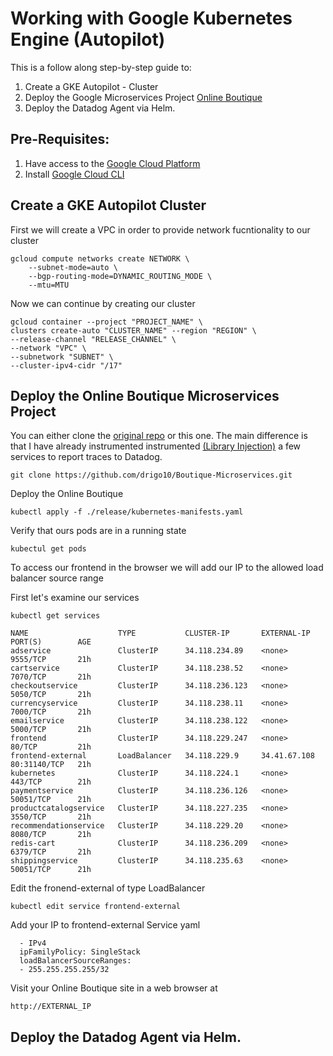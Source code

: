 
# Working with Google Kubernetes Engine (Autopilot)

This is a follow along step-by-step guide to:
1. Create a GKE Autopilot - Cluster
2. Deploy the Google Microservices Project [Online Boutique](https://github.com/GoogleCloudPlatform/microservices-demo/tree/main#readme)
3. Deploy the Datadog Agent via Helm.


## Pre-Requisites:
1. Have access to the [Google Cloud Platform](https://console.cloud.google.com/)
2. Install [Google Cloud CLI](https://cloud.google.com/sdk/docs/install-sdk)

## Create a GKE Autopilot Cluster

First we will create a VPC in order to provide network fucntionality to our cluster
```console
gcloud compute networks create NETWORK \
    --subnet-mode=auto \
    --bgp-routing-mode=DYNAMIC_ROUTING_MODE \
    --mtu=MTU
```
Now we can continue by creating our cluster
```console
gcloud container --project "PROJECT_NAME" \
clusters create-auto "CLUSTER_NAME" --region "REGION" \
--release-channel "RELEASE_CHANNEL" \
--network "VPC" \
--subnetwork "SUBNET" \
--cluster-ipv4-cidr "/17"
```
## Deploy the Online Boutique Microservices Project
You can either clone the [original repo](https://github.com/GoogleCloudPlatform/microservices-demo/tree/main#readme) or this one. The main difference is that I have already instrumented instrumented [(Library Injection)](https://docs.datadoghq.com/tracing/trace_collection/library_injection_local/?tab=kubernetes#overview) a few services to report traces to Datadog.
```console
git clone https://github.com/drigo10/Boutique-Microservices.git
```

Deploy the Online Boutique
```console
kubectl apply -f ./release/kubernetes-manifests.yaml
```

Verify that ours pods are in a running state
```console
kubectul get pods
```

To access our frontend in the browser we will add our IP to the allowed load balancer source range

First let's examine our services
```console
kubectl get services
```

```console
NAME                    TYPE           CLUSTER-IP       EXTERNAL-IP    PORT(S)        AGE
adservice               ClusterIP      34.118.234.89    <none>         9555/TCP       21h
cartservice             ClusterIP      34.118.238.52    <none>         7070/TCP       21h
checkoutservice         ClusterIP      34.118.236.123   <none>         5050/TCP       21h
currencyservice         ClusterIP      34.118.238.11    <none>         7000/TCP       21h
emailservice            ClusterIP      34.118.238.122   <none>         5000/TCP       21h
frontend                ClusterIP      34.118.229.247   <none>         80/TCP         21h
frontend-external       LoadBalancer   34.118.229.9     34.41.67.108   80:31140/TCP   21h
kubernetes              ClusterIP      34.118.224.1     <none>         443/TCP        21h
paymentservice          ClusterIP      34.118.236.126   <none>         50051/TCP      21h
productcatalogservice   ClusterIP      34.118.227.235   <none>         3550/TCP       21h
recommendationservice   ClusterIP      34.118.229.20    <none>         8080/TCP       21h
redis-cart              ClusterIP      34.118.236.209   <none>         6379/TCP       21h
shippingservice         ClusterIP      34.118.235.63    <none>         50051/TCP      21h
```

Edit the fronend-external of type LoadBalancer
```console
kubectl edit service frontend-external
```

Add your IP to frontend-external Service yaml
```console
  - IPv4
  ipFamilyPolicy: SingleStack
  loadBalancerSourceRanges:
  - 255.255.255.255/32
  ```
  Visit your Online Boutique site in a web browser at 
  ```console
  http://EXTERNAL_IP
  ```

## Deploy the Datadog Agent via Helm.
